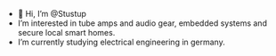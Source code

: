 - 👋 Hi, I’m @Stustup
- I’m interested in tube amps and audio gear, embedded systems and secure local smart homes. 
- I’m currently studying electrical engineering in germany.

<!---
Stustup/Stustup is a ✨ special ✨ repository because its `README.md` (this file) appears on your GitHub profile.
You can click the Preview link to take a look at your changes.
--->
